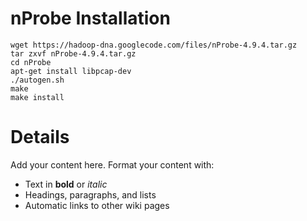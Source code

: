 # nProbe Installation #

```
wget https://hadoop-dna.googlecode.com/files/nProbe-4.9.4.tar.gz
tar zxvf nProbe-4.9.4.tar.gz
cd nProbe
apt-get install libpcap-dev
./autogen.sh
make
make install
```


# Details #

Add your content here.  Format your content with:
  * Text in **bold** or _italic_
  * Headings, paragraphs, and lists
  * Automatic links to other wiki pages